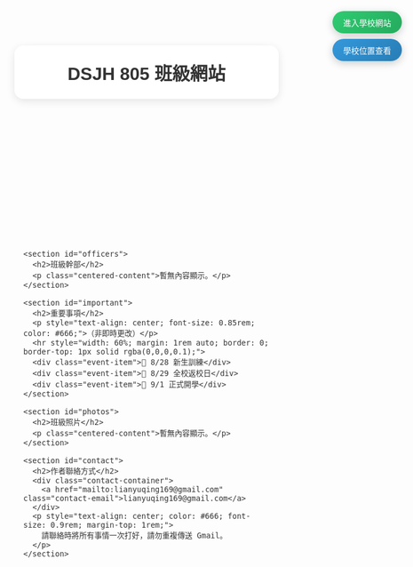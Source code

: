 <html lang="zh-Hant">
<head>
  <meta charset="UTF-8" />
  <meta name="viewport" content="width=device-width, initial-scale=1" />
  <title>DSJH 805 班級網站</title>
  <meta name="description" content="東新國中805班官方網站，提供課表、公告與聯絡資訊">
  
  <!-- 效能優化：預載字體 -->
  <link rel="preload" href="https://fonts.googleapis.com/css2?family=Noto+Sans+TC:wght@400;700&display=swap" as="style">
  <link rel="preconnect" href="https://fonts.gstatic.com">
  <link href="https://fonts.googleapis.com/css2?family=Noto+Sans+TC:wght@400;700&display=swap" rel="stylesheet" />
  
  <style>
    * {
      box-sizing: border-box;
      font-family: 'Noto Sans TC', sans-serif;
      margin: 0;
      padding: 0;
      scroll-behavior: smooth;
      animation-timing-function: cubic-bezier(0.42, 0, 0.58, 1); /* iOS標準緩動函數 */
      transition-timing-function: cubic-bezier(0.42, 0, 0.58, 1);
    }
    
    body {
      background-image: url('https://images.unsplash.com/photo-1506744038136-46273834b3fb');
      background-size: cover;
      background-attachment: fixed;
      min-height: 100vh;
      color: #333;
      font-size: medium;
      overflow-x: hidden;
    }
    
    /* 高性能粒子背景 */
    #particles-js {
      position: fixed;
      top: 0;
      left: 0;
      width: 100%;
      height: 100%;
      z-index: -1;
      pointer-events: none;
      transform: translate3d(0, 0, 0);
      will-change: transform;
    }
    
    /* 標題置中修正 */
    header {
      text-align: center;
      margin: 2rem auto 1rem;
      backdrop-filter: blur(16px) saturate(180%);
      -webkit-backdrop-filter: blur(16px) saturate(180%);
      background-color: rgba(255, 255, 255, 0.85);
      border-radius: 16px;
      border: 1px solid rgba(255, 255, 255, 0.3);
      padding: 1.5rem;
      max-width: 800px;
      position: relative;
      box-shadow: 0 4px 15px rgba(0, 0, 0, 0.1);
      will-change: transform, opacity;
      backface-visibility: hidden;
    }
    
    header h1 {
      text-align: center;
      width: 100%;
      margin: 0 auto;
      padding: 0;
    }

    /* 原有區塊樣式 + 流暢優化 */
    section, footer {
      opacity: 0;
      transform: translate3d(0, 50px, 0);
      animation: fadeInUp 0.8s ease forwards;
      backdrop-filter: blur(16px) saturate(180%);
      -webkit-backdrop-filter: blur(16px) saturate(180%);
      background-color: rgba(255, 255, 255, 0.85);
      border-radius: 12px;
      padding: 1.5rem;
      box-shadow: 0 4px 15px rgba(0, 0, 0, 0.1);
      margin-bottom: 2rem;
      border: 1px solid rgba(255, 255, 255, 0.3);
      transition: transform 0.6s cubic-bezier(0.25, 0.1, 0.25, 1), 
                  box-shadow 0.6s ease;
      will-change: transform, opacity;
      backface-visibility: hidden;
      perspective: 1000px;
    }
    
    @keyframes fadeInUp {
      0% {
        opacity: 0;
        transform: translate3d(0, 50px, 0);
      }
      100% {
        opacity: 1;
        transform: translate3d(0, 0, 0);
      }
    }
    
    /* 流暢懸停效果 */
    section:hover {
      transform: scale(1.02) translate3d(0, 0, 0) !important;
      box-shadow: 0 10px 25px rgba(0, 0, 0, 0.15) !important;
    }
    
    header { animation-delay: 0.1s; }
    section:nth-of-type(1) { animation-delay: 0.3s; }
    section:nth-of-type(2) { animation-delay: 0.5s; }
    section:nth-of-type(3) { animation-delay: 0.7s; }
    footer { animation-delay: 0.9s; }

    /* 按鈕容器 */
    .btn-container {
      position: fixed;
      top: 20px;
      right: 20px;
      display: flex;
      flex-direction: column;
      gap: 10px;
      z-index: 1000;
      will-change: transform;
      backface-visibility: hidden;
    }

    /* ===================== */
    /* 漸變色按鈕新樣式 (主要修改部分) */
    /* ===================== */
    .school-btn, .location-btn, .back-to-top {
      padding: 0.6rem 1.2rem;
      border: none;
      border-radius: 20px;
      cursor: pointer;
      text-decoration: none;
      font-size: 0.9rem;
      text-align: center;
      white-space: nowrap;
      color: #fff;
      user-select: none;
      transition: all 0.6s cubic-bezier(0.25, 0.1, 0.25, 1);
      position: relative;
      overflow: hidden;
      box-shadow: 0 4px 15px rgba(0,0,0,0.2);
      transform: translate3d(0, 0, 0);
      background-size: 200% auto;
      will-change: transform, box-shadow, background-position;
      backface-visibility: hidden;
    }
    
    .school-btn {
      background-image: linear-gradient(135deg, #2ecc71 0%, #27ae60 50%, #2ecc71 100%);
    }
    .school-btn:hover {
      background-position: right center;
      transform: translate3d(0, -3px, 0);
      box-shadow: 0 10px 25px rgba(0,0,0,0.2);
    }
    
    .location-btn {
      background-image: linear-gradient(135deg, #3498db 0%, #2980b9 50%, #3498db 100%);
    }
    .location-btn:hover {
      background-position: right center;
      transform: translate3d(0, -3px, 0);
      box-shadow: 0 10px 25px rgba(0,0,0,0.2);
    }
    
    .back-to-top {
      background-image: linear-gradient(135deg, #9b59b6 0%, #8e44ad 50%, #9b59b6 100%);
      display: none;
      opacity: 0;
      transition: opacity 0.4s ease;
    }
    .back-to-top:hover {
      background-position: right center;
      transform: translate3d(0, -3px, 0);
      box-shadow: 0 10px 25px rgba(0,0,0,0.2);
    }
    
    /* iOS風格點擊反饋 */
    .btn-container a:active {
      transform: translate3d(0, 1px, 0) scale(0.98);
      transition-duration: 0.1s;
    }
    
    /* 按鈕光暈效果 */
    .school-btn::after, .location-btn::after {
      content: '';
      position: absolute;
      top: -50%;
      left: -50%;
      width: 200%;
      height: 200%;
      background: linear-gradient(
        to bottom right,
        rgba(255,255,255,0.3) 0%,
        rgba(255,255,255,0) 60%
      );
      transform: rotate(30deg);
      opacity: 0;
      transition: opacity 0.3s;
    }
    .school-btn:hover::after, 
    .location-btn:hover::after {
      opacity: 1;
    }

    main {
      max-width: 1000px;
      margin: 0 auto;
      padding: 1rem;
      transform: translate3d(0, 0, 0);
    }

    /* 重要事項樣式 */
    .event-item {
      text-align: center;
      margin: 1rem 0;
      padding: 0.8rem;
      background: rgba(255,255,255,0.6);
      border-radius: 8px;
      box-shadow: 0 2px 5px rgba(0,0,0,0.05);
      transition: transform 0.3s ease;
      will-change: transform;
    }
    .event-item:hover {
      transform: translate3d(0, -2px, 0);
    }

    /* 聯絡方式 */
    .contact-container {
      text-align: center;
      margin-top: 1rem;
    }
    .contact-email {
      display: inline-block;
      background: rgba(255,255,255,0.7);
      padding: 0.8rem 1.5rem;
      border-radius: 30px;
      margin: 0.5rem auto;
      color: #3498db;
      text-decoration: none;
      transition: all 0.6s cubic-bezier(0.25, 0.1, 0.25, 1);
      box-shadow: 0 2px 5px rgba(0,0,0,0.1);
      transform: translate3d(0, 0, 0);
      will-change: transform, background;
    }
    .contact-email:hover {
      background: rgba(52, 152, 219, 0.2);
      transform: translate3d(0, -3px, 0);
      box-shadow: 0 4px 8px rgba(0,0,0,0.15);
    }

    /* 頁尾 */
    footer {
      text-align: center;
      font-size: 0.9rem;
      will-change: transform, opacity;
    }

    /* 內容居中樣式 */
    .centered-content {
      text-align: center;
      padding: 1rem 0;
    }

    /* 水波紋效果 */
    .ripple-effect {
      position: fixed;
      width: 20px;
      height: 20px;
      background: rgba(255,255,255,0.6);
      border-radius: 50%;
      transform: translate3d(-50%, -50%, 0) scale(0);
      animation: ripple 1s cubic-bezier(0.42, 0, 0.58, 1);
      pointer-events: none;
      z-index: 1000;
    }
    
    @keyframes ripple {
      to {
        transform: translate3d(-50%, -50%, 0) scale(10);
        opacity: 0;
      }
    }

    /* RWD 響應式設計 */
    @media (max-width: 768px) {
      header, section {
        margin: 1rem;
      }
      .btn-container {
        top: 10px;
        right: 10px;
      }
      
      /* 手機端減弱動畫 */
      section:hover {
        transform: none !important;
      }
      
      /* 手機端減少粒子數量 */
      #particles-js .particle {
        display: none;
      }
      #particles-js .particle:nth-child(3n) {
        display: block;
      }
    }
  </style>
</head>
<body>
  <!-- 高性能粒子背景 -->
  <div id="particles-js"></div>
  
  <!-- 右上角漸變色按鈕 -->
  <div class="btn-container">
    <a href="https://www.dsjh.ptc.edu.tw/nss/p/index" class="school-btn" target="_blank">進入學校網站</a>
    <a href="https://www.google.com/maps?q=928屏東縣東港鎮東新路1號" class="location-btn" target="_blank">學校位置查看</a>
  </div>
  
  <!-- 漸變色返回頂部按鈕 -->
  <a href="#" class="back-to-top">↑ 返回頂部</a>

  <header>
    <h1 id="title">DSJH 805 班級網站</h1>
  </header>

  <main>
    <section>
      <h2>課表</h2>
      <p class="centered-content">暫無內容顯示。</p>
    </section>

    <section id="officers">
      <h2>班級幹部</h2>
      <p class="centered-content">暫無內容顯示。</p>
    </section>

    <section id="important">
      <h2>重要事項</h2>
      <p style="text-align: center; font-size: 0.85rem; color: #666;">（非即時更改）</p>
      <hr style="width: 60%; margin: 1rem auto; border: 0; border-top: 1px solid rgba(0,0,0,0.1);">
      <div class="event-item">📌 8/28 新生訓練</div>
      <div class="event-item">📌 8/29 全校返校日</div>
      <div class="event-item">📌 9/1 正式開學</div>
    </section>

    <section id="photos">
      <h2>班級照片</h2>
      <p class="centered-content">暫無內容顯示。</p>
    </section>

    <section id="contact">
      <h2>作者聯絡方式</h2>
      <div class="contact-container">
        <a href="mailto:lianyuqing169@gmail.com" class="contact-email">lianyuqing169@gmail.com</a>
      </div>
      <p style="text-align: center; color: #666; font-size: 0.9rem; margin-top: 1rem;">
        請聯絡時將所有事情一次打好，請勿重複傳送 Gmail。
      </p>
    </section>
  </main>

  <footer>
    <div id="footer-text">此網站為學生自行製作，非東新國中官方製作。</div>
  </footer>

  <script>
    // 高性能粒子系統
    class ParticleSystem {
      constructor() {
        this.particles = [];
        this.container = document.getElementById('particles-js');
        this.resizeObserver = new ResizeObserver(() => this.resize());
        this.resizeObserver.observe(document.body);
        this.init();
        this.animate();
      }

      init() {
        this.container.innerHTML = '';
        const count = Math.min(window.innerWidth / 3, 150);
        
        for (let i = 0; i < count; i++) {
          const particle = document.createElement('div');
          particle.className = 'particle';
          
          // 初始屬性
          const size = Math.random() * 3 + 1;
          const opacity = Math.random() * 0.4 + 0.1;
          
          Object.assign(particle.style, {
            width: `${size}px`,
            height: `${size}px`,
            left: `${Math.random() * 100}vw`,
            top: `${Math.random() * 100}vh`,
            opacity: opacity,
            position: 'absolute',
            'border-radius': '50%',
            'pointer-events': 'none',
            'background-color': 'rgba(255,255,255,0.6)',
            'transform': 'translateZ(0)',
            'will-change': 'transform'
          });
          
          this.particles.push({
            el: particle,
            x: Math.random() * window.innerWidth,
            y: Math.random() * window.innerHeight,
            speedX: (Math.random() - 0.5) * 0.3,
            speedY: (Math.random() - 0.5) * 0.3
          });
          
          this.container.appendChild(particle);
        }
      }

      animate() {
        const update = () => {
          for (const p of this.particles) {
            p.x += p.speedX;
            p.y += p.speedY;
            
            // 邊界檢查
            if (p.x > window.innerWidth) p.x = 0;
            if (p.x < 0) p.x = window.innerWidth;
            if (p.y > window.innerHeight) p.y = 0;
            if (p.y < 0) p.y = window.innerHeight;
            
            p.el.style.transform = `translate3d(${p.x}px, ${p.y}px, 0)`;
          }
          requestAnimationFrame(update);
        };
        update();
      }

      resize() {
        this.init();
      }
    }

    // 滾動動畫控制器
    class ScrollAnimator {
      constructor() {
        this.lastScrollY = 0;
        this.ticking = false;
        this.backToTop = document.querySelector('.back-to-top');
        this.sections = document.querySelectorAll('section, footer');
        
        window.addEventListener('scroll', () => this.requestTick(), { passive: true });
        window.addEventListener('resize', () => this.requestTick(), { passive: true });
        
        // 初始動畫觸發
        this.requestTick();
      }
      
      requestTick() {
        if (!this.ticking) {
          requestAnimationFrame(() => this.update());
          this.ticking = true;
        }
      }
      
      update() {
        const scrollY = window.scrollY;
        
        // 返回頂部按鈕
        this.backToTop.style.display = scrollY > 300 ? 'block' : 'none';
        this.backToTop.style.opacity = Math.min(scrollY / 300, 1);
        
        // 視差效果
        const parallaxFactor = 0.3;
        document.getElementById('particles-js').style.transform = 
          `translate3d(0, ${scrollY * parallaxFactor}px, 0)`;
        
        // 區塊動畫
        this.sections.forEach(section => {
          const rect = section.getBoundingClientRect();
          const viewportHeight = window.innerHeight;
          
          if (rect.top < viewportHeight * 0.75) {
            section.style.opacity = 1;
            section.style.transform = 'translate3d(0, 0, 0)';
          }
        });
        
        this.ticking = false;
      }
    }

    // 動畫性能監控
    class AnimationMonitor {
      constructor() {
        this.frames = [];
        this.lastTime = performance.now();
        this.monitor();
      }
      
      monitor() {
        const now = performance.now();
        const delta = now - this.lastTime;
        this.lastTime = now;
        
        this.frames.push(delta);
        if (this.frames.length > 60) this.frames.shift();
        
        const avg = this.frames.reduce((a, b) => a + b) / this.frames.length;
        const fps = 1000 / avg;
        
        if (fps < 50) {
          console.warn(`動畫性能下降: ${fps.toFixed(1)} FPS`);
        }
        
        requestAnimationFrame(() => this.monitor());
      }
    }

    // 高性能初始化
    document.addEventListener('DOMContentLoaded', () => {
      // 使用微任務優化初始渲染
      setTimeout(() => {
        new ParticleSystem();
        new ScrollAnimator();
        
        // 預加載關鍵資源
        const preload = () => {
          const img = new Image();
          img.src = 'https://images.unsplash.com/photo-1506744038136-46273834b3fb';
        };
        
        if ('requestIdleCallback' in window) {
          requestIdleCallback(preload);
        } else {
          setTimeout(preload, 500);
        }

        // 在開發環境啟用性能監控
        if (process.env.NODE_ENV === 'development') {
          new AnimationMonitor();
        }
      }, 0);
      
      // 平滑滾動到錨點
      document.querySelectorAll('a[href^="#"]').forEach(anchor => {
        anchor.addEventListener('click', function(e) {
          e.preventDefault();
          const target = document.querySelector(this.getAttribute('href'));
          if (target) {
            target.scrollIntoView({
              behavior: 'smooth',
              block: 'start'
            });
          }
        });
      });

      // 點擊水波紋效果
      document.addEventListener('click', (e) => {
        const ripple = document.createElement('div');
        ripple.className = 'ripple-effect';
        ripple.style.left = `${e.clientX}px`;
        ripple.style.top = `${e.clientY}px`;
        document.body.appendChild(ripple);
        setTimeout(() => ripple.remove(), 1000);
      });
    });
  </script>
</body>
</html>
